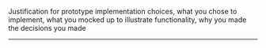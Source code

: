 Justification for prototype implementation choices, what you chose to implement, what you mocked up to illustrate functionality, why you made the decisions you made
___
